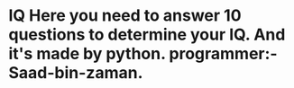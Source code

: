 # IQ Here you need to answer 10 questions to determine your IQ. And it's made by python. programmer:- Saad-bin-zaman.
